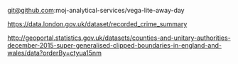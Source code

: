 git@github.com:moj-analytical-services/vega-lite-away-day

https://data.london.gov.uk/dataset/recorded_crime_summary

http://geoportal.statistics.gov.uk/datasets/counties-and-unitary-authorities-december-2015-super-generalised-clipped-boundaries-in-england-and-wales/data?orderBy=ctyua15nm

